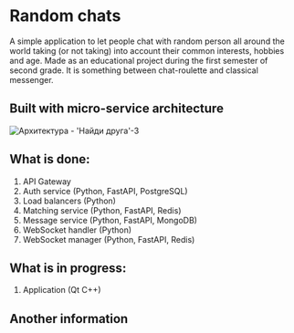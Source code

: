 # Random chats
A simple application to let people chat with random person all around the world taking (or not taking) into account their common interests, hobbies and age.
Made as an educational project during the first semester of second grade.
It is something between chat-roulette and classical messenger.
## Built with micro-service architecture
![Архитектура - 'Найди друга'-3](https://github.com/user-attachments/assets/44b267e4-2a1f-4c18-ac4e-3c7fb1ca7313)
## What is done:
1) API Gateway
2) Auth service (Python, FastAPI, PostgreSQL)
3) Load balancers (Python)
4) Matching service (Python, FastAPI, Redis)
5) Message service (Python, FastAPI, MongoDB)
6) WebSocket handler (Python)
7) WebSocket manager (Python, FastAPI, Redis)
## What is in progress:
1) Application (Qt C++)
## Another information
